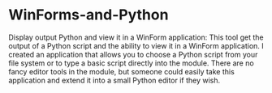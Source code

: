 # WinForms-and-Python
Display output Python and view it in a WinForm application:
This tool get the output of a Python script and the ability to view it in a WinForm application. I  created an application that allows you to choose a Python script from your file system or to type a basic script directly into the module. There are no fancy editor tools in the module, but someone could easily take this application and extend it into a small Python editor if they wish.

